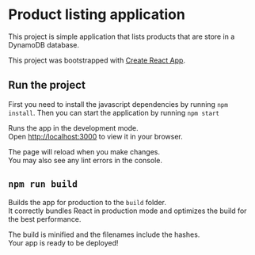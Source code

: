 # Product listing application

This project is simple application that lists products that are store in a DynamoDB database.

This project was bootstrapped with [Create React App](https://github.com/facebook/create-react-app).

## Run the project

First you need to install the javascript dependencies by running `npm install`. Then you can start the application by running `npm start`

Runs the app in the development mode.\
Open [http://localhost:3000](http://localhost:3000) to view it in your browser.

The page will reload when you make changes.\
You may also see any lint errors in the console.

## `npm run build`

Builds the app for production to the `build` folder.\
It correctly bundles React in production mode and optimizes the build for the best performance.

The build is minified and the filenames include the hashes.\
Your app is ready to be deployed!
